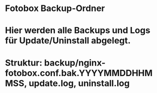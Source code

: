 # Fotobox Backup-Ordner
# Hier werden alle Backups und Logs für Update/Uninstall abgelegt.
# Struktur: backup/nginx-fotobox.conf.bak.YYYYMMDDHHMMSS, update.log, uninstall.log
